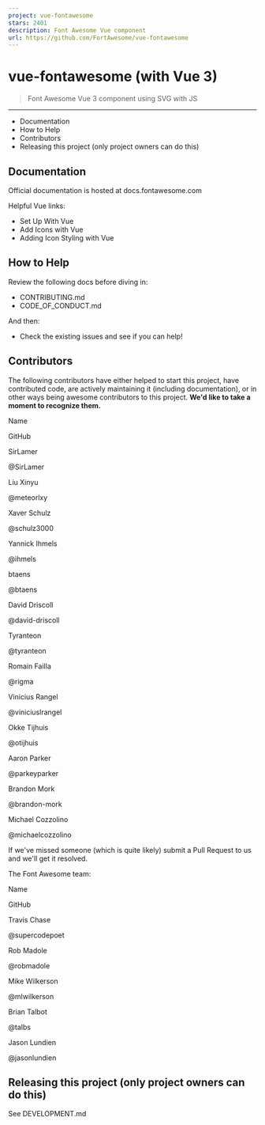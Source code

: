 ```yaml
---
project: vue-fontawesome
stars: 2401
description: Font Awesome Vue component
url: https://github.com/FortAwesome/vue-fontawesome
---
```


vue-fontawesome (with Vue 3)
============================

> Font Awesome Vue 3 component using SVG with JS

* * *

-   Documentation
-   How to Help
-   Contributors
-   Releasing this project (only project owners can do this)

Documentation
-------------

Official documentation is hosted at docs.fontawesome.com

Helpful Vue links:

-   Set Up With Vue
-   Add Icons with Vue
-   Adding Icon Styling with Vue

How to Help
-----------

Review the following docs before diving in:

-   CONTRIBUTING.md
-   CODE\_OF\_CONDUCT.md

And then:

-   Check the existing issues and see if you can help!

Contributors
------------

The following contributors have either helped to start this project, have contributed code, are actively maintaining it (including documentation), or in other ways being awesome contributors to this project. **We'd like to take a moment to recognize them.**

Name

GitHub

SirLamer

@SirLamer

Liu Xinyu

@meteorlxy

Xaver Schulz

@schulz3000

Yannick Ihmels

@ihmels

btaens

@btaens

David Driscoll

@david-driscoll

Tyranteon

@tyranteon

Romain Failla

@rigma

Vinicius Rangel

@viniciuslrangel

Okke Tijhuis

@otijhuis

Aaron Parker

@parkeyparker

Brandon Mork

@brandon-mork

Michael Cozzolino

@michaelcozzolino

If we've missed someone (which is quite likely) submit a Pull Request to us and we'll get it resolved.

The Font Awesome team:

Name

GitHub

Travis Chase

@supercodepoet

Rob Madole

@robmadole

Mike Wilkerson

@mlwilkerson

Brian Talbot

@talbs

Jason Lundien

@jasonlundien

Releasing this project (only project owners can do this)
--------------------------------------------------------

See DEVELOPMENT.md
